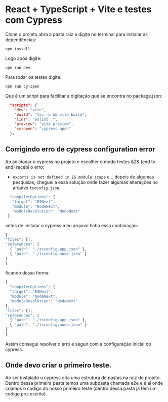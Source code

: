 # React + TypeScript + Vite e testes com Cypress

Clone o projeto abra a pasta raiz e digite no terminal para instalar as dependências:

```
npm install
``` 

Logo após digite: 

```
npm run dev
```

Para rodar os testes digite: 

```
npm run cy:open 
``` 
Que é um script para facilitar a digitação que se encontra no package.json: 

```json
  "scripts": {
    "dev": "vite",
    "build": "tsc -b && vite build",
    "lint": "eslint .",
    "preview": "vite preview",
    "cy:open": "cypress open"
  },
```
## Corrigindo erro de cypress configuration error

Ao adicionar o cypress no projeto e escolher o modo testes &2& (end to end) recebi o erro:

 - `exports is not defined in ES module scope`  e... depois de algumas pesquisas, cheguei a essa solução onde fazer algumas alterações no arquivo `tsconfig.json`.

 ```js
   "compilerOptions": {
    "target": "ESNext",
    "module": "NodeNext",
    "moduleResolution": "NodeNext"
  },
  ``` 

  antes de instalar o cypress meu arquivo tinha essa conbinação:

  ```js
{
  "files": [],
  "references": [
    { "path": "./tsconfig.app.json" },
    { "path": "./tsconfig.node.json" }
  ]
}
```
ficando dessa forma: 

  ```js
{
    "compilerOptions": {
    "target": "ESNext",
    "module": "NodeNext",
    "moduleResolution": "NodeNext"
  },
  "files": [],
  "references": [
    { "path": "./tsconfig.app.json" },
    { "path": "./tsconfig.node.json" }
  ]
}
```

  Assim consegui resolver o erro e seguir com a configuração inicial do cypress.

## Onde devo criar o primeiro teste.

Ao ser instalado o cypress cria uma estrutura de pastas na raiz do projeto. Dentro dessa primeira pasta temos uma subpasta chamada e2e e é ai onde criamos o codigo do nosso primeiro teste (dentro dessa pasta ja tem um codigo pre-escrito).